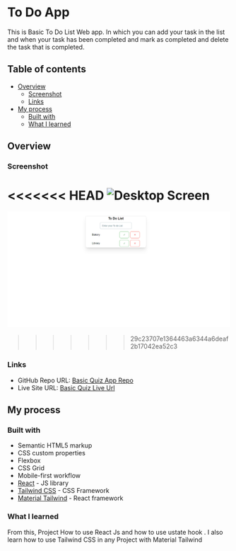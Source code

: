 # To Do App

This is Basic To Do List Web app. In which you can add your task in the list and when your task has been completed and mark as completed and delete the task that is completed.

## Table of contents

- [Overview](#overview)
  - [Screenshot](#screenshot)
  - [Links](#links)
- [My process](#my-process)
  - [Built with](#built-with)
  - [What I learned](#what-i-learned)

## Overview

### Screenshot

<<<<<<< HEAD
![Desktop Screen](./assets/to-do-app-design.png)
=======
![Desktop Screen](./public/to-do-app-design.png)
>>>>>>> 29c23707e1364463a6344a6deaf2b17042ea52c3

### Links

- GitHub Repo URL: [Basic Quiz App Repo](https://github.com/faisgit/React-Projects/tree/main/to-do-app)
- Live Site URL: [Basic Quiz Live Url](https://react-projects-pdor.vercel.app/)

## My process

### Built with

- Semantic HTML5 markup
- CSS custom properties
- Flexbox
- CSS Grid
- Mobile-first workflow
- [React](https://react.dev/) - JS library
- [Tailwind CSS](https://tailwindcss.com/) - CSS Framework
- [Material Tailwind](https://www.material-tailwind.com/) - React framework

### What I learned

From this, Project How to use React Js and how to use ustate hook . I also learn how to use Tailwind CSS in any Project with Material Tailwind
